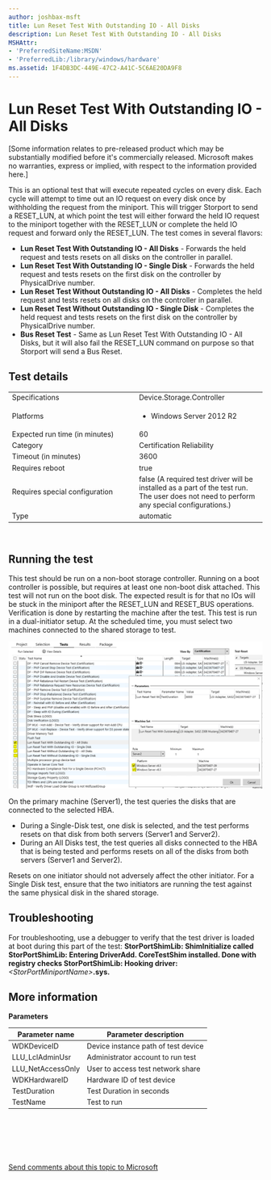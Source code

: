 ```yaml
---
author: joshbax-msft
title: Lun Reset Test With Outstanding IO - All Disks
description: Lun Reset Test With Outstanding IO - All Disks
MSHAttr:
- 'PreferredSiteName:MSDN'
- 'PreferredLib:/library/windows/hardware'
ms.assetid: 1F4DB3DC-449E-47C2-A41C-5C6AE20DA9F8
---
```


# Lun Reset Test With Outstanding IO - All Disks


\[Some information relates to pre-released product which may be substantially modified before it's commercially released. Microsoft makes no warranties, express or implied, with respect to the information provided here.\]

This is an optional test that will execute repeated cycles on every disk. Each cycle will attempt to time out an IO request on every disk once by withholding the request from the miniport. This will trigger Storport to send a RESET\_LUN, at which point the test will either forward the held IO request to the miniport together with the RESET\_LUN or complete the held IO request and forward only the RESET\_LUN. The test comes in several flavors:

-   **Lun Reset Test With Outstanding IO - All Disks** - Forwards the held request and tests resets on all disks on the controller in parallel.
-   **Lun Reset Test With Outstanding IO - Single Disk** - Forwards the held request and tests resets on the first disk on the controller by PhysicalDrive number.
-   **Lun Reset Test Without Outstanding IO - All Disks** - Completes the held request and tests resets on all disks on the controller in parallel.
-   **Lun Reset Test Without Outstanding IO - Single Disk** - Completes the held request and tests resets on the first disk on the controller by PhysicalDrive number.
-   **Bus Reset Test** - Same as Lun Reset Test With Outstanding IO - All Disks, but it will also fail the RESET\_LUN command on purpose so that Storport will send a Bus Reset.

## Test details


<table>
<colgroup>
<col width="50%" />
<col width="50%" />
</colgroup>
<tbody>
<tr class="odd">
<td>Specifications</td>
<td>Device.Storage.Controller</td>
</tr>
<tr class="even">
<td>Platforms</td>
<td><ul>
<li>Windows Server 2012 R2</li>
</ul></td>
</tr>
<tr class="odd">
<td>Expected run time (in minutes)</td>
<td>60</td>
</tr>
<tr class="even">
<td>Category</td>
<td>Certification Reliability</td>
</tr>
<tr class="odd">
<td>Timeout (in minutes)</td>
<td>3600</td>
</tr>
<tr class="even">
<td>Requires reboot</td>
<td>true</td>
</tr>
<tr class="odd">
<td>Requires special configuration</td>
<td>false (A required test driver will be installed as a part of the test run. The user does not need to perform any special configurations.)</td>
</tr>
<tr class="even">
<td>Type</td>
<td>automatic</td>
</tr>
</tbody>
</table>

 

## Running the test


This test should be run on a non-boot storage controller. Running on a boot controller is possible, but requires at least one non-boot disk attached. This test will not run on the boot disk. The expected result is for that no IOs will be stuck in the miniport after the RESET\_LUN and RESET\_BUS operations. Verification is done by restarting the machine after the test. This test is run in a dual-initiator setup. At the scheduled time, you must select two machines connected to the shared storage to test.

![](images/bus-reset-test-1.png)

On the primary machine (Server1), the test queries the disks that are connected to the selected HBA.

-   During a Single-Disk test, one disk is selected, and the test performs resets on that disk from both servers (Server1 and Server2).
-   During an All Disks test, the test queries all disks connected to the HBA that is being tested and performs resets on all of the disks from both servers (Server1 and Server2).

Resets on one initiator should not adversely affect the other initiator. For a Single Disk test, ensure that the two initiators are running the test against the same physical disk in the shared storage.

## Troubleshooting


For troubleshooting, use a debugger to verify that the test driver is loaded at boot during this part of the test: **StorPortShimLib: ShimInitialize called StorPortShimLib: Entering DriverAdd. CoreTestShim installed. Done with registry checks StorPortShimLib: Hooking driver:** *&lt;StorPortMiniportName&gt;***.sys.**

## More information


**Parameters**

| Parameter name     | Parameter description               |
|--------------------|-------------------------------------|
| WDKDeviceID        | Device instance path of test device |
| LLU\_LclAdminUsr   | Administrator account to run test   |
| LLU\_NetAccessOnly | User to access test network share   |
| WDKHardwareID      | Hardware ID of test device          |
| TestDuration       | Test Duration in seconds            |
| TestName           | Test to run                         |

 

 

 

[Send comments about this topic to Microsoft](mailto:wsddocfb@microsoft.com?subject=Documentation%20feedback%20%5Bp_hck\p_hck%5D:%20Lun%20Reset%20Test%20With%20Outstanding%20IO%20-%20All%20Disks%20%20RELEASE:%20%284/27/2016%29&body=%0A%0APRIVACY%20STATEMENT%0A%0AWe%20use%20your%20feedback%20to%20improve%20the%20documentation.%20We%20don't%20use%20your%20email%20address%20for%20any%20other%20purpose,%20and%20we'll%20remove%20your%20email%20address%20from%20our%20system%20after%20the%20issue%20that%20you're%20reporting%20is%20fixed.%20While%20we're%20working%20to%20fix%20this%20issue,%20we%20might%20send%20you%20an%20email%20message%20to%20ask%20for%20more%20info.%20Later,%20we%20might%20also%20send%20you%20an%20email%20message%20to%20let%20you%20know%20that%20we've%20addressed%20your%20feedback.%0A%0AFor%20more%20info%20about%20Microsoft's%20privacy%20policy,%20see%20http://privacy.microsoft.com/default.aspx. "Send comments about this topic to Microsoft")




